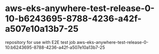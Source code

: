 # aws-eks-anywhere-test-release-0-10-b6243695-8788-4236-a42f-a507e10a13b7-25
repository for use with E2E test job aws-eks-anywhere-test-release-0-10:b6243695-8788-4236-a42f-a507e10a13b7-25
